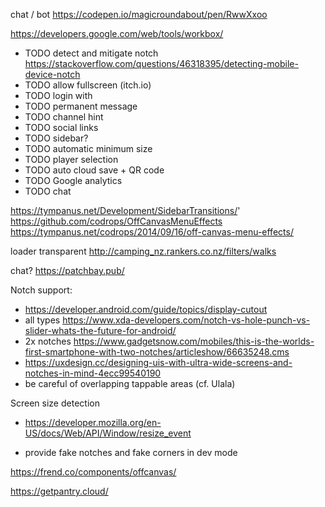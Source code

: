 chat / bot https://codepen.io/magicroundabout/pen/RwwXxoo

https://developers.google.com/web/tools/workbox/


* TODO detect and mitigate notch https://stackoverflow.com/questions/46318395/detecting-mobile-device-notch
* TODO allow fullscreen (itch.io)
* TODO login with
* TODO permanent message
* TODO channel hint
* TODO social links
* TODO sidebar?
* TODO automatic minimum size
* TODO player selection
* TODO auto cloud save + QR code
* TODO Google analytics
* TODO chat


https://tympanus.net/Development/SidebarTransitions/'
https://github.com/codrops/OffCanvasMenuEffects
https://tympanus.net/codrops/2014/09/16/off-canvas-menu-effects/

loader transparent http://camping_nz.rankers.co.nz/filters/walks

chat? https://patchbay.pub/


Notch support:
* https://developer.android.com/guide/topics/display-cutout
* all types https://www.xda-developers.com/notch-vs-hole-punch-vs-slider-whats-the-future-for-android/
* 2x notches https://www.gadgetsnow.com/mobiles/this-is-the-worlds-first-smartphone-with-two-notches/articleshow/66635248.cms
* https://uxdesign.cc/designing-uis-with-ultra-wide-screens-and-notches-in-mind-4ecc99540190
* be careful of overlapping tappable areas (cf. Ulala)

Screen size detection
* https://developer.mozilla.org/en-US/docs/Web/API/Window/resize_event

* provide fake notches and fake corners in dev mode


https://frend.co/components/offcanvas/

https://getpantry.cloud/
